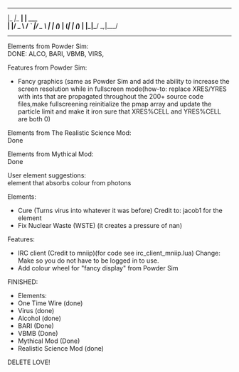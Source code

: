 _____         _       
|_   _|__   __| | ___  
  | |/ _ \ / _` |/ _ \ 
  | | (_) | (_| | (_) |
  |_|\___/ \__,_|\___/ 

--------------------------------------

Elements from Powder Sim:<br />
DONE: ALCO, BARI, VBMB, VIRS,
 
Features from Powder Sim:<br />
- Fancy graphics (same as Powder Sim and add the ability to increase the screen resolution while in fullscreen mode(how-to: replace XRES/YRES with ints that are propagated throughout the 200+ source code files,make fullscreening 
reinitialize the pmap array and update the particle limit and make it iron sure that XRES%CELL and YRES%CELL are both 0)
 
Elements from The Realistic Science Mod:<br />
Done
 
Elements from Mythical Mod:<br />
Done
 
 
User element suggestions:<br />
<iamaway> element that absorbs colour from photons<br />
 

Elements:
- Cure (Turns virus into whatever it was before) Credit to: jacob1 for the element <br />
- Fix Nuclear Waste (WSTE) (it creates a pressure of nan) <br />

Features:
- IRC client (Credit to mniip)(for code see irc_client_mniip.lua) Change: Make so you do not have to be logged in to use.
- Add colour wheel for "fancy display" from Powder Sim

FINISHED:
- Elements: 
 - One Time Wire (done)<br />
 - Virus (done)<br />
 - Alcohol (done)
 - BARI (Done)
 - VBMB (Done)
 - Mythical Mod (Done)
 - Realistic Science Mod (done)

DELETE LOVE!
